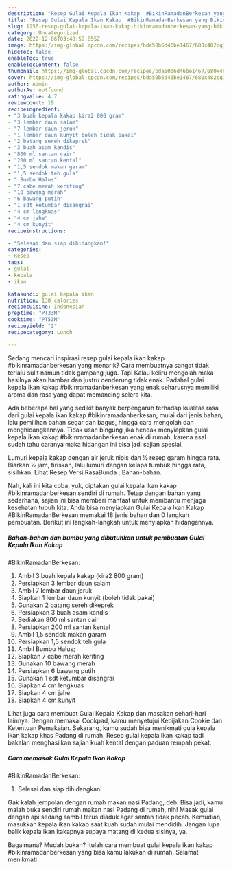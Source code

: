 ```yaml
---
description: "Resep Gulai Kepala Ikan Kakap  #BikinRamadanBerkesan yang Bikin Ngiler "
title: "Resep Gulai Kepala Ikan Kakap  #BikinRamadanBerkesan yang Bikin Ngiler "
slug: 1256-resep-gulai-kepala-ikan-kakap-bikinramadanberkesan-yang-bikin-ngiler
category: Uncategorized
date: 2022-12-06T03:48:59.855Z
image: https://img-global.cpcdn.com/recipes/bda50b6d46be1467/680x482cq70/gulai-kepala-ikan-kakap-bikinramadanberkesan-foto-resep-utama.jpg
hideToc: false
enableToc: true
enableTocContent: false
thumbnail: https://img-global.cpcdn.com/recipes/bda50b6d46be1467/680x482cq70/gulai-kepala-ikan-kakap-bikinramadanberkesan-foto-resep-utama.jpg
cover: https://img-global.cpcdn.com/recipes/bda50b6d46be1467/680x482cq70/gulai-kepala-ikan-kakap-bikinramadanberkesan-foto-resep-utama.jpg
author: Admin
authorAv: notfound
ratingvalue: 4.7
reviewcount: 19
recipeingredient:
- "3 buah kepala kakap kira2 800 gram"
- "3 lembar daun salam"
- "7 lembar daun jeruk"
- "1 lembar daun kunyit boleh tidak pakai"
- "2 batang sereh dikeprek"
- "3 buah asam kandis"
- "800 ml santan cair"
- "200 ml santan kental"
- "1,5 sendok makan garam"
- "1,5 sendok teh gula"
- " Bumbu Halus"
- "7 cabe merah keriting"
- "10 bawang merah"
- "6 bawang putih"
- "1 sdt ketumbar disangrai"
- "4 cm lengkuas"
- "4 cm jahe"
- "4 cm kunyit"
recipeinstructions:

- "Selesai dan siap dihidangkan!"
categories:
- Resep
tags:
- gulai
- kepala
- ikan

katakunci: gulai kepala ikan 
nutrition: 130 calories
recipecuisine: Indonesian
preptime: "PT33M"
cooktime: "PT53M"
recipeyield: "2"
recipecategory: Lunch

---
```



Sedang mencari inspirasi resep gulai kepala ikan kakap 
#bikinramadanberkesan yang menarik? Cara membuatnya sangat tidak terlalu sulit namun tidak gampang juga. Tapi Kalau keliru mengolah maka hasilnya akan hambar dan justru cenderung tidak enak. Padahal gulai kepala ikan kakap 
#bikinramadanberkesan yang enak seharusnya memiliki aroma dan rasa yang dapat memancing selera kita.


Ada beberapa hal yang sedikit banyak berpengaruh terhadap kualitas rasa dari gulai kepala ikan kakap 
#bikinramadanberkesan, mulai dari jenis bahan, lalu pemilihan bahan segar dan bagus, hingga cara mengolah dan menghidangkannya. Tidak usah bingung jika hendak menyiapkan gulai kepala ikan kakap 
#bikinramadanberkesan enak di rumah, karena asal sudah tahu caranya maka hidangan ini bisa jadi sajian spesial.

Lumuri kepala kakap dengan air jeruk nipis dan ½ resep garam hingga rata. Biarkan ½ jam, tiriskan, lalu lumuri dengan kelapa tumbuk hingga rata, sisihkan. Lihat Resep Versi RasaBunda ; Bahan-bahan.


Nah, kali ini kita coba, yuk, ciptakan gulai kepala ikan kakap 
#bikinramadanberkesan sendiri di rumah. Tetap dengan bahan yang sederhana, sajian ini bisa memberi manfaat untuk membantu menjaga kesehatan tubuh kita. Anda bisa menyiapkan Gulai Kepala Ikan Kakap 
#BikinRamadanBerkesan memakai 18 jenis bahan dan 0 langkah pembuatan. Berikut ini langkah-langkah untuk menyiapkan hidangannya.

<!--inarticleads1-->

##### Bahan-bahan dan bumbu yang dibutuhkan untuk pembuatan Gulai Kepala Ikan Kakap 
#BikinRamadanBerkesan:

1. Ambil 3 buah kepala kakap (kira2 800 gram)
1. Persiapkan 3 lembar daun salam
1. Ambil 7 lembar daun jeruk
1. Siapkan 1 lembar daun kunyit (boleh tidak pakai)
1. Gunakan 2 batang sereh dikeprek
1. Persiapkan 3 buah asam kandis
1. Sediakan 800 ml santan cair
1. Persiapkan 200 ml santan kental
1. Ambil 1,5 sendok makan garam
1. Persiapkan 1,5 sendok teh gula
1. Ambil  Bumbu Halus;
1. Siapkan 7 cabe merah keriting
1. Gunakan 10 bawang merah
1. Persiapkan 6 bawang putih
1. Gunakan 1 sdt ketumbar disangrai
1. Siapkan 4 cm lengkuas
1. Siapkan 4 cm jahe
1. Siapkan 4 cm kunyit


Lihat juga cara membuat Gulai Kepala Kakap dan masakan sehari-hari lainnya. Dengan memakai Cookpad, kamu menyetujui Kebijakan Cookie dan Ketentuan Pemakaian. Sekarang, kamu sudah bisa menikmati gula kepala ikan kakap khas Padang di rumah. Resep gulai kepala ikan kakap tadi bakalan menghasilkan sajian kuah kental dengan paduan rempah pekat. 

<!--inarticleads2-->

##### Cara memasak Gulai Kepala Ikan Kakap 
#BikinRamadanBerkesan:


1. Selesai dan siap dihidangkan!

Gak kalah jempolan dengan rumah makan nasi Padang, deh. Bisa jadi, kamu malah buka sendiri rumah makan nasi Padang di rumah, nih! Masak gulai dengan api sedang sambil terus diaduk agar santan tidak pecah. Kemudian, masukkan kepala ikan kakap saat kuah sudah mulai mendidih. Jangan lupa balik kepala ikan kakapnya supaya matang di kedua sisinya, ya. 

Bagaimana? Mudah bukan? Itulah cara membuat gulai kepala ikan kakap 
#bikinramadanberkesan yang bisa kamu lakukan di rumah. Selamat menikmati
